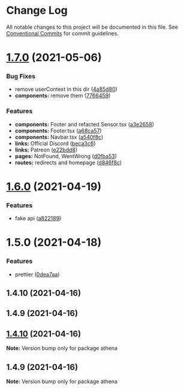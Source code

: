 # Change Log

All notable changes to this project will be documented in this file.
See [Conventional Commits](https://conventionalcommits.org) for commit guidelines.

# [1.7.0](https://github.com/xetha-bot/xetha/compare/athena@1.6.0...athena@1.7.0) (2021-05-06)


### Bug Fixes

* remove userContext in this dir ([4a85d80](https://github.com/xetha-bot/xetha/commit/4a85d8009cd1abd3381c636805f60499acc689cd))
* **components:** remove them ([7766459](https://github.com/xetha-bot/xetha/commit/7766459351da3c293abc6ad5f70c51aff55bb6a7))


### Features

* **components:** Footer and refacted Sensor.tsx ([a3e2658](https://github.com/xetha-bot/xetha/commit/a3e26580a6644357df156cea0130c8f254cb1506))
* **components:** Footer.tsx ([a68ca57](https://github.com/xetha-bot/xetha/commit/a68ca57e591d348d66353c12c5e8c1d707b9a144))
* **components:** Navbar.tsx ([a540f8c](https://github.com/xetha-bot/xetha/commit/a540f8c8049a1209e4dcbb029c5b435a00ac3710))
* **links:** Official Discord ([beca3c6](https://github.com/xetha-bot/xetha/commit/beca3c62b3d8b8f7a66178bfe164ebb0130d7424))
* **links:** Patreon ([e22bdd8](https://github.com/xetha-bot/xetha/commit/e22bdd8ad75de3eb63cf5eb3070b3687289ae9d1))
* **pages:** NotFound, WentWrong ([d0fba53](https://github.com/xetha-bot/xetha/commit/d0fba53006743340b103d9fac071cab271bd8984))
* **routes:** redirects and homepage ([d846f8c](https://github.com/xetha-bot/xetha/commit/d846f8cdda28a459a141341c59cc0f502bce78b3))





# [1.6.0](https://github.com/xetha-bot/xetha/compare/athena@1.5.0...athena@1.6.0) (2021-04-19)


### Features

* fake api ([a822189](https://github.com/xetha-bot/xetha/commit/a822189952420b03d037b5650bd79de894083a1a))





# 1.5.0 (2021-04-18)


### Features

* prettier ([0dea7aa](https://github.com/xetha-bot/xetha/commit/0dea7aa6f153fece5628b7a8513aaf995a6010ae))



## 1.4.10 (2021-04-16)



## 1.4.9 (2021-04-16)





## [1.4.10](https://github.com/xetha-bot/xetha/compare/v1.4.9...v1.4.10) (2021-04-16)

**Note:** Version bump only for package athena





## 1.4.9 (2021-04-16)

**Note:** Version bump only for package athena
